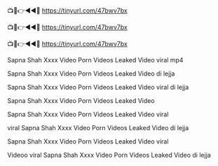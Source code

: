 📺📱👉◄◄🔴  https://tinyurl.com/47bwv7bx

📺📱👉◄◄🔴  https://tinyurl.com/47bwv7bx

📺📱👉◄◄🔴  https://tinyurl.com/47bwv7bx

Sapna Shah Xxxx Video Porn Videos Leaked Video viral mp4

Sapna Shah Xxxx Video Porn Videos Leaked Video di lejja

Sapna Shah Xxxx Video Porn Videos Leaked Video viral di lejja

Sapna Shah Xxxx Video Porn Videos Leaked Video

Sapna Shah Xxxx Video Porn Videos Leaked Video viral

viral Sapna Shah Xxxx Video Porn Videos Leaked Video di lejja

Sapna Shah Xxxx Video Porn Videos Leaked Video viral

Videoo viral Sapna Shah Xxxx Video Porn Videos Leaked Video di lejja
